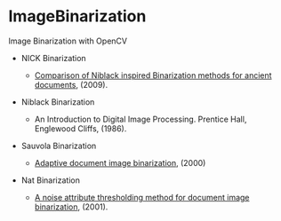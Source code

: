 # ImageBinarization
Image Binarization with OpenCV

 * NICK Binarization
 	* [Comparison of Niblack inspired Binarization methods for ancient documents](https://www.researchgate.net/publication/221253803_Comparison_of_Niblack_inspired_Binarization_Methods_for_Ancient_Documents), (2009).
 	
 * Niblack Binarization
 	*  An Introduction to Digital Image Processing. Prentice Hall, Englewood Cliffs, (1986). 

 * Sauvola Binarization
 	* [Adaptive document image binarization](http://www.sciencedirect.com/science/article/pii/S0031320399000552), (2000)
 	
 * Nat Binarization
 	* [A noise attribute thresholding method for document image binarization](https://link.springer.com/article/10.1007/s100320100062), (2001).